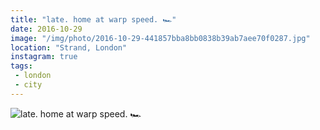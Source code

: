 ```yaml
---
title: "late. home at warp speed. 🏎"
date: 2016-10-29
image: "/img/photo/2016-10-29-441857bba8bb0838b39ab7aee70f0287.jpg"
location: "Strand, London"
instagram: true
tags:
 - london
 - city
---
```


![late. home at warp speed. 🏎](/img/photo/2016-10-29-441857bba8bb0838b39ab7aee70f0287.jpg)
